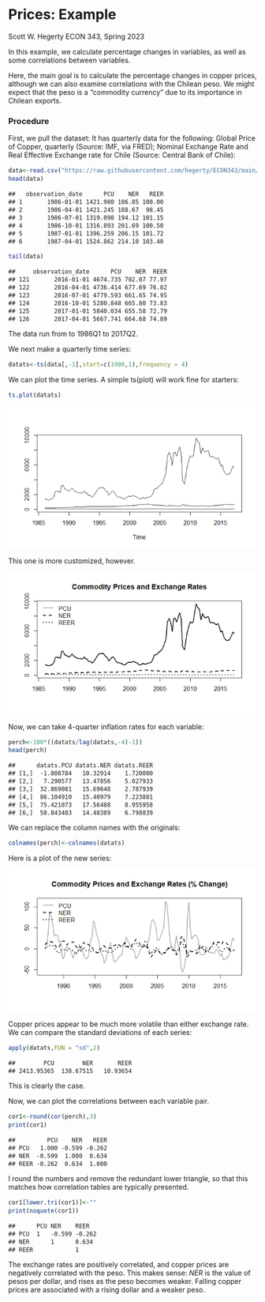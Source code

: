 Prices: Example
================
Scott W. Hegerty
ECON 343, Spring 2023

In this example, we calculate percentage changes in variables, as well
as some correlations between variables.

Here, the main goal is to calculate the percentage changes in copper
prices, although we can also examine correlations with the Chilean peso.
We might expect that the peso is a “commodity currency” due to its
importance in Chilean exports.

### Procedure

First, we pull the dataset: It has quarterly data for the following:
Global Price of Copper, quarterly (Source: IMF, via FRED); Nominal
Exchange Rate and Real Effective Exchange rate for Chile (Source:
Central Bank of Chile):

``` r
data<-read.csv("https://raw.githubusercontent.com/hegerty/ECON343/main/PriceData343.csv",header=T)
head(data)
```

    ##   observation_date      PCU    NER   REER
    ## 1       1986-01-01 1421.980 186.85 100.00
    ## 2       1986-04-01 1421.245 188.67  98.45
    ## 3       1986-07-01 1319.098 194.12 101.15
    ## 4       1986-10-01 1316.893 201.69 100.50
    ## 5       1987-01-01 1396.259 206.15 101.72
    ## 6       1987-04-01 1524.862 214.10 103.40

``` r
tail(data)
```

    ##     observation_date      PCU    NER  REER
    ## 121       2016-01-01 4674.735 702.07 77.97
    ## 122       2016-04-01 4736.414 677.69 76.82
    ## 123       2016-07-01 4779.593 661.65 74.95
    ## 124       2016-10-01 5280.848 665.80 73.83
    ## 125       2017-01-01 5840.034 655.58 72.79
    ## 126       2017-04-01 5667.741 664.68 74.89

The data run from to 1986Q1 to 2017Q2.

We next make a quarterly time series:

``` r
datats<-ts(data[,-1],start=c(1986,1),frequency = 4)
```

We can plot the time series. A simple ts(plot) will work fine for
starters:

``` r
ts.plot(datats)
```

![](Prices_Notes_files/figure-gfm/ts1-1.png)<!-- -->

This one is more customized, however.

![](Prices_Notes_files/figure-gfm/levels-1.png)<!-- -->

Now, we can take 4-quarter inflation rates for each variable:

``` r
perch<-100*((datats/lag(datats,-4)-1))
head(perch)
```

    ##      datats.PCU datats.NER datats.REER
    ## [1,]  -1.808784   10.32914    1.720000
    ## [2,]   7.290577   13.47856    5.027933
    ## [3,]  32.869081   15.69648    2.787939
    ## [4,]  86.104910   15.40979    7.223881
    ## [5,]  75.421073   17.56488    8.955958
    ## [6,]  58.843403   14.48389    6.798839

We can replace the column names with the originals:

``` r
colnames(perch)<-colnames(datats)
```

Here is a plot of the new series:

![](Prices_Notes_files/figure-gfm/inf-1.png)<!-- -->

Copper prices appear to be much more volatile than either exchange rate.
We can compare the standard deviations of each series:

``` r
apply(datats,FUN = "sd",2)
```

    ##        PCU        NER       REER 
    ## 2413.95365  138.67515   10.93654

This is clearly the case.

Now, we can plot the correlations between each variable pair.

``` r
cor1<-round(cor(perch),3)
print(cor1)
```

    ##         PCU    NER   REER
    ## PCU   1.000 -0.599 -0.262
    ## NER  -0.599  1.000  0.634
    ## REER -0.262  0.634  1.000

I round the numbers and remove the redundant lower triangle, so that
this matches how correlation tables are typically presented.

``` r
cor1[lower.tri(cor1)]<-""
print(noquote(cor1))
```

    ##      PCU NER    REER  
    ## PCU  1   -0.599 -0.262
    ## NER      1      0.634 
    ## REER            1

The exchange rates are positively correlated, and copper prices are
negatively correlated with the peso. This makes sense: *NER* is the
value of pesos per dollar, and rises as the peso becomes weaker. Falling
copper prices are associated with a rising dollar and a weaker peso.
